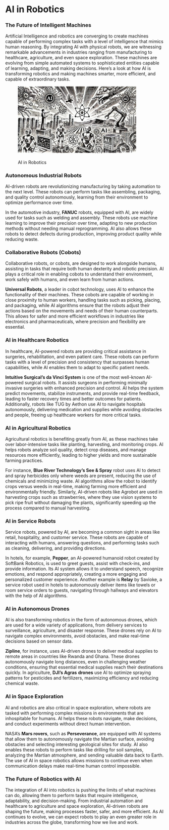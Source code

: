 # AI in Robotics

### The Future of Intelligent Machines

Artificial Intelligence and robotics are converging to create machines capable of performing complex tasks with a level of intelligence that mimics human reasoning. By integrating AI with physical robots, we are witnessing remarkable advancements in industries ranging from manufacturing to healthcare, agriculture, and even space exploration. These machines are evolving from simple automated systems to sophisticated entities capable of learning, adapting, and making decisions. Here’s a look at how AI is transforming robotics and making machines smarter, more efficient, and capable of extraordinary tasks.

<div align="left">

<figure><img src="../../.gitbook/assets/image (1) (1) (1) (1) (1) (1) (1).png" alt="" width="375"><figcaption><p>AI in Robotics</p></figcaption></figure>

</div>

### Autonomous Industrial Robots

AI-driven robots are revolutionizing manufacturing by taking automation to the next level. These robots can perform tasks like assembling, packaging, and quality control autonomously, learning from their environment to optimize performance over time.

In the automotive industry, **FANUC** robots, equipped with AI, are widely used for tasks such as welding and assembly. These robots use machine learning to improve their precision over time, adapting to new production methods without needing manual reprogramming. AI also allows these robots to detect defects during production, improving product quality while reducing waste.

### Collaborative Robots (Cobots)

Collaborative robots, or cobots, are designed to work alongside humans, assisting in tasks that require both human dexterity and robotic precision. AI plays a critical role in enabling cobots to understand their environment, work safely with humans, and even learn from human actions.

**Universal Robots**, a leader in cobot technology, uses AI to enhance the functionality of their machines. These cobots are capable of working in close proximity to human workers, handling tasks such as picking, placing, and packaging, while AI algorithms ensure that the robots adjust their actions based on the movements and needs of their human counterparts. This allows for safer and more efficient workflows in industries like electronics and pharmaceuticals, where precision and flexibility are essential.

### AI in Healthcare Robotics

In healthcare, AI-powered robots are providing critical assistance in surgeries, rehabilitation, and even patient care. These robots can perform tasks with a level of precision and consistency that surpasses human capabilities, while AI enables them to adapt to specific patient needs.

**Intuitive Surgical’s da Vinci System** is one of the most well-known AI-powered surgical robots. It assists surgeons in performing minimally invasive surgeries with enhanced precision and control. AI helps the system predict movements, stabilize instruments, and provide real-time feedback, leading to faster recovery times and better outcomes for patients. Additionally, robots like TUG by Aethon use AI to navigate hospitals autonomously, delivering medication and supplies while avoiding obstacles and people, freeing up healthcare workers for more critical tasks.

### AI in Agricultural Robotics

Agricultural robotics is benefiting greatly from AI, as these machines take over labor-intensive tasks like planting, harvesting, and monitoring crops. AI helps robots analyze soil quality, detect crop diseases, and manage resources more efficiently, leading to higher yields and more sustainable farming practices.

For instance, **Blue River Technology’s See & Spray** robot uses AI to detect and spray herbicides only where weeds are present, reducing the use of chemicals and minimizing waste. AI algorithms allow the robot to identify crops versus weeds in real-time, making farming more efficient and environmentally friendly. Similarly, AI-driven robots like Agrobot are used in harvesting crops such as strawberries, where they use vision systems to pick ripe fruit without damaging the plants, significantly speeding up the process compared to manual harvesting.

### AI in Service Robots

Service robots, powered by AI, are becoming a common sight in areas like retail, hospitality, and customer service. These robots are capable of interacting with humans, answering questions, and performing tasks such as cleaning, delivering, and providing directions.

In hotels, for example, **Pepper**, an AI-powered humanoid robot created by SoftBank Robotics, is used to greet guests, assist with check-ins, and provide information. Its AI system allows it to understand speech, recognize emotions, and respond appropriately, creating a more engaging and personalized customer experience. Another example is **Relay** by Savioke, a service robot used in hotels to autonomously deliver items like towels or room service orders to guests, navigating through hallways and elevators with the help of AI algorithms.

### AI in Autonomous Drones

AI is also transforming robotics in the form of autonomous drones, which are used for a wide variety of applications, from delivery services to surveillance, agriculture, and disaster response. These drones rely on AI to navigate complex environments, avoid obstacles, and make real-time decisions based on sensor data.

**Zipline**, for instance, uses AI-driven drones to deliver medical supplies to remote areas in countries like Rwanda and Ghana. These drones autonomously navigate long distances, even in challenging weather conditions, ensuring that essential medical supplies reach their destinations quickly. In agriculture, **DJI’s Agras** **drones** use AI to optimize spraying patterns for pesticides and fertilizers, maximizing efficiency and reducing chemical waste.

### AI in Space Exploration

AI and robotics are also critical in space exploration, where robots are tasked with performing complex missions in environments that are inhospitable for humans. AI helps these robots navigate, make decisions, and conduct experiments without direct human intervention.

NASA’s **Mars rovers**, such as **Perseverance**, are equipped with AI systems that allow them to autonomously navigate the Martian surface, avoiding obstacles and selecting interesting geological sites for study. AI also enables these robots to perform tasks like drilling for soil samples, analyzing the Martian atmosphere, and sending valuable data back to Earth. The use of AI in space robotics allows missions to continue even when communication delays make real-time human control impossible.

### The Future of Robotics with AI

The integration of AI into robotics is pushing the limits of what machines can do, allowing them to perform tasks that require intelligence, adaptability, and decision-making. From industrial automation and healthcare to agriculture and space exploration, AI-driven robots are shaping the future, making processes faster, safer, and more efficient. As AI continues to evolve, we can expect robots to play an even greater role in industries across the globe, transforming how we live and work.
